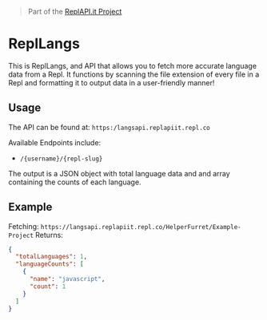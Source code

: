 > Part of the [ReplAPI.it Project](https://replit.com/@ReplAPIit)

# ReplLangs
This is ReplLangs, and API that allows you to fetch more accurate language data from a Repl. It functions by scanning the file extension of every file in a Repl and formatting it to output data in a user-friendly manner!

## Usage
The API can be found at:
`https:/langsapi.replapiit.repl.co`

Available Endpoints include:
* `/{username}/{repl-slug}`

The output is a JSON object with total language data and and array containing the counts of each language.

## Example
Fetching: `https://langsapi.replapiit.repl.co/HelperFurret/Example-Project`
Returns:
```json
{
  "totalLanguages": 1,
  "languageCounts": [
    { 
      "name": "javascript", 
      "count": 1
    }
  ]
}
```
